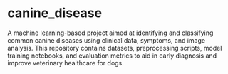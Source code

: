 # canine_disease
A machine learning-based project aimed at identifying and classifying common canine diseases using clinical data, symptoms, and image analysis. This repository contains datasets, preprocessing scripts, model training notebooks, and evaluation metrics to aid in early diagnosis and improve veterinary healthcare for dogs.
